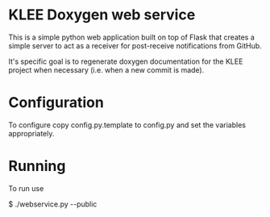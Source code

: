 KLEE Doxygen web service
========================

This is a simple python web application built on top of Flask that creates a
simple server to act as a receiver for post-receive notifications from GitHub.

It's specific goal is to regenerate doxygen documentation for the KLEE project
when necessary (i.e. when a new commit is made).

Configuration
=============

To configure copy config.py.template to config.py and set the variables
appropriately.

Running
=======

To run use

$ ./webservice.py --public
